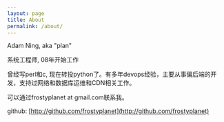 ```yaml
---
layout: page
title: About
permalink: /about/
---
```


Adam Ning,  aka "plan"

系统工程师, 08年开始工作

曾经写perl和c, 现在转投python了。有多年devops经验，主要从事偏后端的开发，支持过网络和数据库运维和CDN相关工作。

可以通过frostyplanet at gmail.com联系我。

github:     [http://github.com/frostyplanet](http://github.com/frostyplanet)

